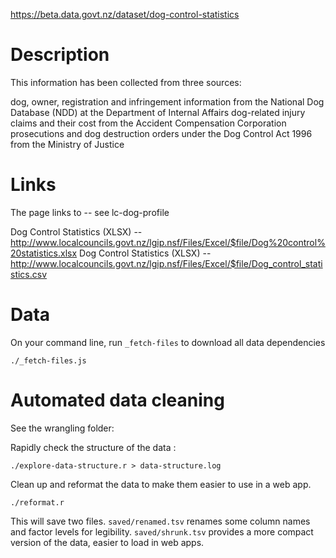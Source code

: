 https://beta.data.govt.nz/dataset/dog-control-statistics

# Description

This information has been collected from three sources:

dog, owner, registration and infringement information from the National Dog Database (NDD) at the Department of Internal Affairs
dog-related injury claims and their cost from the Accident Compensation Corporation
prosecutions and dog destruction orders under the Dog Control Act 1996 from the Ministry of Justice

# Links

The page links to -- see lc-dog-profile

Dog Control Statistics (XLSX) -- http://www.localcouncils.govt.nz/lgip.nsf/Files/Excel/$file/Dog%20control%20statistics.xlsx
Dog Control Statistics (XLSX) -- http://www.localcouncils.govt.nz/lgip.nsf/Files/Excel/$file/Dog_control_statistics.csv

# Data

On your command line, run `_fetch-files` to download all data dependencies

    ./_fetch-files.js

# Automated data cleaning

See the wrangling folder:

Rapidly check the structure of the data :

    ./explore-data-structure.r > data-structure.log

Clean up and reformat the data to make them easier to use in a web app. 

    ./reformat.r

This will save two files. `saved/renamed.tsv` renames some column names and factor levels for legibility. `saved/shrunk.tsv` provides a more compact version of the data, easier to load in web apps. 